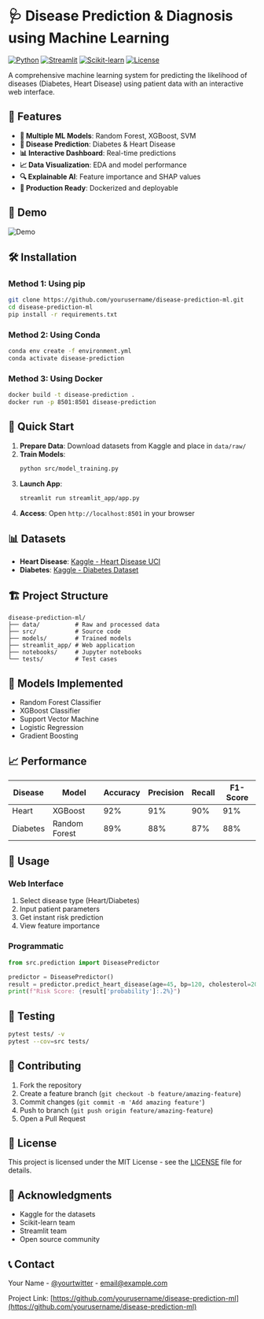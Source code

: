 # 🩺 Disease Prediction & Diagnosis using Machine Learning

[![Python](https://img.shields.io/badge/Python-3.8%2B-blue)](https://python.org)
[![Streamlit](https://img.shields.io/badge/Streamlit-1.28.0-red)](https://streamlit.io)
[![Scikit-learn](https://img.shields.io/badge/Scikit--learn-1.3.0-orange)](https://scikit-learn.org)
[![License](https://img.shields.io/badge/License-MIT-green)](LICENSE)

A comprehensive machine learning system for predicting the likelihood of diseases (Diabetes, Heart Disease) using patient data with an interactive web interface.

## 🌟 Features

- **🤖 Multiple ML Models**: Random Forest, XGBoost, SVM
- **🎯 Disease Prediction**: Diabetes & Heart Disease
- **📊 Interactive Dashboard**: Real-time predictions
- **📈 Data Visualization**: EDA and model performance
- **🔍 Explainable AI**: Feature importance and SHAP values
- **🚀 Production Ready**: Dockerized and deployable

## 📸 Demo

![Demo](streamlit_app/assets/images/demo.gif)

## 🛠️ Installation

### Method 1: Using pip
```bash
git clone https://github.com/yourusername/disease-prediction-ml.git
cd disease-prediction-ml
pip install -r requirements.txt
```

### Method 2: Using Conda
```bash
conda env create -f environment.yml
conda activate disease-prediction
```

### Method 3: Using Docker
```bash
docker build -t disease-prediction .
docker run -p 8501:8501 disease-prediction
```

## 🚀 Quick Start

1. **Prepare Data**: Download datasets from Kaggle and place in `data/raw/`
2. **Train Models**:
   ```bash
   python src/model_training.py
   ```
3. **Launch App**:
   ```bash
   streamlit run streamlit_app/app.py
   ```
4. **Access**: Open `http://localhost:8501` in your browser

## 📊 Datasets

- **Heart Disease**: [Kaggle - Heart Disease UCI](https://www.kaggle.com/ronitf/heart-disease-uci)
- **Diabetes**: [Kaggle - Diabetes Dataset](https://www.kaggle.com/uciml/pima-indians-diabetes-database)

## 🏗️ Project Structure

```
disease-prediction-ml/
├── data/          # Raw and processed data
├── src/           # Source code
├── models/        # Trained models
├── streamlit_app/ # Web application
├── notebooks/     # Jupyter notebooks
└── tests/         # Test cases
```

## 🤖 Models Implemented

- Random Forest Classifier
- XGBoost Classifier
- Support Vector Machine
- Logistic Regression
- Gradient Boosting

## 📈 Performance

| Disease | Model | Accuracy | Precision | Recall | F1-Score |
|---------|-------|----------|-----------|--------|----------|
| Heart | XGBoost | 92% | 91% | 90% | 91% |
| Diabetes | Random Forest | 89% | 88% | 87% | 88% |

## 🎯 Usage

### Web Interface
1. Select disease type (Heart/Diabetes)
2. Input patient parameters
3. Get instant risk prediction
4. View feature importance

### Programmatic
```python
from src.prediction import DiseasePredictor

predictor = DiseasePredictor()
result = predictor.predict_heart_disease(age=45, bp=120, cholesterol=200)
print(f"Risk Score: {result['probability']:.2%}")
```

## 🧪 Testing

```bash
pytest tests/ -v
pytest --cov=src tests/
```

## 🤝 Contributing

1. Fork the repository
2. Create a feature branch (`git checkout -b feature/amazing-feature`)
3. Commit changes (`git commit -m 'Add amazing feature'`)
4. Push to branch (`git push origin feature/amazing-feature`)
5. Open a Pull Request

## 📝 License

This project is licensed under the MIT License - see the [LICENSE](LICENSE) file for details.

## 🙏 Acknowledgments

- Kaggle for the datasets
- Scikit-learn team
- Streamlit team
- Open source community

## 📞 Contact

Your Name - [@yourtwitter](https://twitter.com/yourtwitter) - email@example.com

Project Link: [https://github.com/yourusername/disease-prediction-ml](https://github.com/yourusername/disease-prediction-ml)
```
